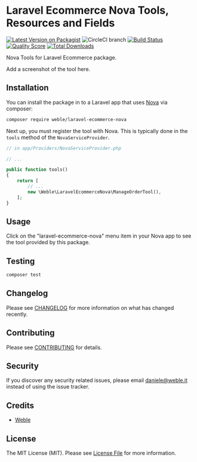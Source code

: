 # Laravel Ecommerce Nova Tools, Resources and Fields

[![Latest Version on Packagist](https://img.shields.io/packagist/v/weble/laravel-ecommerce-nova.svg?style=flat-square)](https://packagist.org/packages/weble/laravel-ecommerce-nova)
![CircleCI branch](https://img.shields.io/circleci/project/github/weble/laravel-ecommerce-nova/master.svg?style=flat-square)
[![Build Status](https://img.shields.io/travis/weble/laravel-ecommerce-nova/master.svg?style=flat-square)](https://travis-ci.org/weble/laravel-ecommerce-nova)
[![Quality Score](https://img.shields.io/scrutinizer/g/weble/laravel-ecommerce-nova.svg?style=flat-square)](https://scrutinizer-ci.com/g/weble/laravel-ecommerce-nova)
[![Total Downloads](https://img.shields.io/packagist/dt/weble/laravel-ecommerce-nova.svg?style=flat-square)](https://packagist.org/packages/weble/laravel-ecommerce-nova)

Nova Tools for Laravel Ecommerce package.

Add a screenshot of the tool here.

## Installation

You can install the package in to a Laravel app that uses [Nova](https://nova.laravel.com) via composer:

```bash
composer require weble/laravel-ecommerce-nova
```

Next up, you must register the tool with Nova. This is typically done in the `tools` method of the `NovaServiceProvider`.

```php
// in app/Providers/NovaServiceProvider.php

// ...

public function tools()
{
    return [
        // ...
        new \Weble\LaravelEcommerceNova\ManageOrderTool(),
    ];
}
```

## Usage

Click on the "laravel-ecommerce-nova" menu item in your Nova app to see the tool provided by this package.

## Testing

``` bash
composer test
```

## Changelog

Please see [CHANGELOG](CHANGELOG.md) for more information on what has changed recently.

## Contributing

Please see [CONTRIBUTING](CONTRIBUTING.md) for details.

## Security

If you discover any security related issues, please email daniele@weble.it instead of using the issue tracker.

## Credits

- [Weble](https://github.com/Weble)

## License

The MIT License (MIT). Please see [License File](LICENSE.md) for more information.
